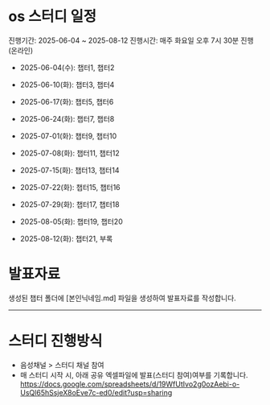 # os 스터디 일정
진행기간: 2025-06-04 ~ 2025-08-12
진행시간: 매주 화요일 오후 7시 30분 진행(온라인)

- 2025-06-04(수): 챕터1, 챕터2

- 2025-06-10(화): 챕터3, 챕터4

- 2025-06-17(화): 챕터5, 챕터6

- 2025-06-24(화): 챕터7, 챕터8

- 2025-07-01(화): 챕터9, 챕터10

- 2025-07-08(화): 챕터11, 챕터12

- 2025-07-15(화): 챕터13, 챕터14

- 2025-07-22(화): 챕터15, 챕터16

- 2025-07-29(화): 챕터17, 챕터18

- 2025-08-05(화): 챕터19, 챕터20

- 2025-08-12(화): 챕터21, 부록

# 발표자료
생성된 챕터 폴더에 [본인닉네임.md] 파일을 생성하여 발표자료를 작성합니다.

---

# 스터디 진행방식
- 음성채널 > 스터디 채널 참여
- 매 스터디 시작 시, 아래 공유 엑셀파일에 발표(스터디 참여)여부를 기록합니다.
https://docs.google.com/spreadsheets/d/19WfUtIvo2g0ozAebi-o-UsQl65hSsjeX8oEve7c-ed0/edit?usp=sharing
